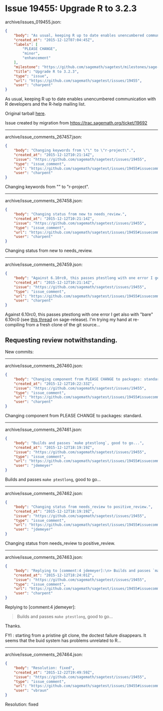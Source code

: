 # Issue 19455: Upgrade R to 3.2.3

archive/issues_019455.json:
```json
{
    "body": "As usual, keeping R up to date enables unencumbered communication with R developers and the R-help mailing list.\n\nOriginal tarball [here](https://cran.r-project.org/src/base/R-3/R-3.2.3.tar.gz).\n\nIssue created by migration from https://trac.sagemath.org/ticket/19692\n\n",
    "created_at": "2015-12-12T07:04:45Z",
    "labels": [
        "PLEASE CHANGE",
        "minor",
        "enhancement"
    ],
    "milestone": "https://github.com/sagemath/sagetest/milestones/sage-7.0",
    "title": "Upgrade R to 3.2.3",
    "type": "issue",
    "url": "https://github.com/sagemath/sagetest/issues/19455",
    "user": "charpent"
}
```
As usual, keeping R up to date enables unencumbered communication with R developers and the R-help mailing list.

Original tarball [here](https://cran.r-project.org/src/base/R-3/R-3.2.3.tar.gz).

Issue created by migration from https://trac.sagemath.org/ticket/19692





---

archive/issue_comments_267457.json:
```json
{
    "body": "Changing keywords from \"\" to \"r-project\".",
    "created_at": "2015-12-12T10:21:14Z",
    "issue": "https://github.com/sagemath/sagetest/issues/19455",
    "type": "issue_comment",
    "url": "https://github.com/sagemath/sagetest/issues/19455#issuecomment-267457",
    "user": "charpent"
}
```

Changing keywords from "" to "r-project".



---

archive/issue_comments_267458.json:
```json
{
    "body": "Changing status from new to needs_review.",
    "created_at": "2015-12-12T10:21:14Z",
    "issue": "https://github.com/sagemath/sagetest/issues/19455",
    "type": "issue_comment",
    "url": "https://github.com/sagemath/sagetest/issues/19455#issuecomment-267458",
    "user": "charpent"
}
```

Changing status from new to needs_review.



---

archive/issue_comments_267459.json:
```json
{
    "body": "Against 6.10rc0, this passes ptestlong with one error I get also with \"bare\" 6.10rc0 (see [this thread](https://groups.google.com/forum/#!topic/sage-release/7TvrWAG7Rr0) on sage-release). I'm trying my hand at re-compiling from a fresh clone of the git source...\n\nRequesting review notwithstanding.\n----\nNew commits:",
    "created_at": "2015-12-12T10:21:14Z",
    "issue": "https://github.com/sagemath/sagetest/issues/19455",
    "type": "issue_comment",
    "url": "https://github.com/sagemath/sagetest/issues/19455#issuecomment-267459",
    "user": "charpent"
}
```

Against 6.10rc0, this passes ptestlong with one error I get also with "bare" 6.10rc0 (see [this thread](https://groups.google.com/forum/#!topic/sage-release/7TvrWAG7Rr0) on sage-release). I'm trying my hand at re-compiling from a fresh clone of the git source...

Requesting review notwithstanding.
----
New commits:



---

archive/issue_comments_267460.json:
```json
{
    "body": "Changing component from PLEASE CHANGE to packages: standard.",
    "created_at": "2015-12-12T10:22:33Z",
    "issue": "https://github.com/sagemath/sagetest/issues/19455",
    "type": "issue_comment",
    "url": "https://github.com/sagemath/sagetest/issues/19455#issuecomment-267460",
    "user": "charpent"
}
```

Changing component from PLEASE CHANGE to packages: standard.



---

archive/issue_comments_267461.json:
```json
{
    "body": "Builds and passes `make ptestlong`, good to go...",
    "created_at": "2015-12-12T18:19:19Z",
    "issue": "https://github.com/sagemath/sagetest/issues/19455",
    "type": "issue_comment",
    "url": "https://github.com/sagemath/sagetest/issues/19455#issuecomment-267461",
    "user": "jdemeyer"
}
```

Builds and passes `make ptestlong`, good to go...



---

archive/issue_comments_267462.json:
```json
{
    "body": "Changing status from needs_review to positive_review.",
    "created_at": "2015-12-12T18:19:19Z",
    "issue": "https://github.com/sagemath/sagetest/issues/19455",
    "type": "issue_comment",
    "url": "https://github.com/sagemath/sagetest/issues/19455#issuecomment-267462",
    "user": "jdemeyer"
}
```

Changing status from needs_review to positive_review.



---

archive/issue_comments_267463.json:
```json
{
    "body": "Replying to [comment:4 jdemeyer]:\n> Builds and passes `make ptestlong`, good to go...\n\nThanks.\n\nFYI : starting from a pristine git clone, the doctest failure disappears. It seems that the buid system has problems unrelated to R...",
    "created_at": "2015-12-12T18:24:01Z",
    "issue": "https://github.com/sagemath/sagetest/issues/19455",
    "type": "issue_comment",
    "url": "https://github.com/sagemath/sagetest/issues/19455#issuecomment-267463",
    "user": "charpent"
}
```

Replying to [comment:4 jdemeyer]:
> Builds and passes `make ptestlong`, good to go...

Thanks.

FYI : starting from a pristine git clone, the doctest failure disappears. It seems that the buid system has problems unrelated to R...



---

archive/issue_comments_267464.json:
```json
{
    "body": "Resolution: fixed",
    "created_at": "2015-12-22T19:49:59Z",
    "issue": "https://github.com/sagemath/sagetest/issues/19455",
    "type": "issue_comment",
    "url": "https://github.com/sagemath/sagetest/issues/19455#issuecomment-267464",
    "user": "vbraun"
}
```

Resolution: fixed
